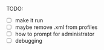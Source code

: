 TODO:

- [ ] make it run
- [ ] maybe remove .xml from profiles
- [ ] how to prompt for administrator
- [ ] debugging